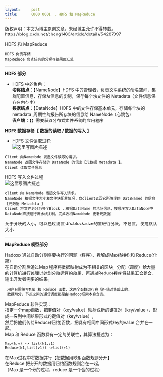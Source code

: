 ```yaml
---
layout:     post
title:      0000 0001  、HDFS 和 MapReduce
---
```

<div id="article_content" class="article_content clearfix csdn-tracking-statistics" data-pid="blog" data-mod="popu_307" data-dsm="post">
								<div class="article-copyright">
					版权声明：本文为博主原创文章，未经博主允许不得转载。					https://blog.csdn.net/cheng1483/article/details/54287097				</div>
								            <div id="content_views" class="markdown_views prism-atom-one-dark">
							<!-- flowchart 箭头图标 勿删 -->
							<svg xmlns="http://www.w3.org/2000/svg" style="display: none;"><path stroke-linecap="round" d="M5,0 0,2.5 5,5z" id="raphael-marker-block" style="-webkit-tap-highlight-color: rgba(0, 0, 0, 0);"></path></svg>
							<p>HDFS 和 MapReduce</p>



<pre class="prettyprint"><code class=" hljs ">HDFS 负责存储
MapReduce 负责任务的分解与结果的汇总</code></pre>

<hr>

<p><strong>HDFS 部分</strong></p>

<ul>
<li>HDFS 中的角色： <br>
<strong>名称结点</strong>：【NameNode】HDFS 中的管理者，负责文件系统的命名空间，集群配置信息，存储块信息的复制，保存每个块文件的 Metadata（文件信息保存在内存中） <br>
<strong>数据结点</strong>：【DataNode】HDFS 中的文件存储基本单元，存储每个块的metadata ,周期性的报告所存块的信息给 NameNode（心跳包） <br>
<strong>客户端</strong>：【】需要获取分布式文件系统的应用程序</li>
</ul>

<p><strong>HDFS 数据存储【 数据的读取 / 数据的写入 】</strong></p>

<ul>
<li>HDFS 文件读取过程: <br>
<img src="https://img-blog.csdn.net/20170109110550124?watermark/2/text/aHR0cDovL2Jsb2cuY3Nkbi5uZXQvY2hlbmcxNDgz/font/5a6L5L2T/fontsize/400/fill/I0JBQkFCMA==/dissolve/70/gravity/SouthEast" alt="这里写图片描述" title=""></li>
</ul>



<pre class="prettyprint"><code class=" hljs ">Client 向NameNode 发起文件读取的请求。
NameNode 返回文件存储的 DataNode 的信息【元数据 Metadata 】。
Client 读取文件信息</code></pre>

<p>HDFS 写入文件过程 <br>
<img src="https://img-blog.csdn.net/20170109110619500?watermark/2/text/aHR0cDovL2Jsb2cuY3Nkbi5uZXQvY2hlbmcxNDgz/font/5a6L5L2T/fontsize/400/fill/I0JBQkFCMA==/dissolve/70/gravity/SouthEast" alt="这里写图片描述" title=""></p>



<pre class="prettyprint"><code class=" hljs axapta"><span class="hljs-keyword">client</span> 向 NameNode 发起文件写入请求。
NameNode 根据文件大小和文件块配置情况，向<span class="hljs-keyword">client</span>返回它所管理的 DataNamed 的信息【元数据 Metadata 】
Client 将文件划分为多个Block ，根据DataName 的地址信息，按顺序写入DataNode中
DataNode直接进行流水线复制，完成收相NameNode 更新元数据</code></pre>

<p>关于分块的大小，可以通过设置 dfs.block.size的值进行分块，不设置，使用默认大小</p>

<hr>

<p><strong>MapReduce 模型部分</strong></p>

<p>Hadoop 通过自动分割将要执行的问题（程序）、拆解成Map(映射) 和 Reduce(化简) <br>
     在自动分割后通过Map 程序将数据映射成为不相关的区块，分配（调度）给大量的计算机进行处理以达到分散运算的效果，再通过Reduce程序将结果汇合整合，输出开发者需要的结果。</p>

<pre><code> 用户只需编写Map 和 Reduce 函数，这两个函数运行在 键-值对基础上的，
 数据切分，节点之间的通信调度都是由Hadoop框架本身负责。
</code></pre>

<p>MapReduce 软件实现： <br>
     指定一个map函数，把键值对（key/value）映射成新的键值对（key/value ），形成一系列中间结果形式的键值对（key/value）, <br>
     然后把他们传给Reduce(归约)函数，把具有相同中间形式key的value 合并在一起。 <br>
Map  和 Reduce 函数具有一定的关联性，其算法描述为：</p>



<pre class="prettyprint"><code class=" hljs coffeescript">Map<span class="hljs-function"><span class="hljs-params">(k,v)</span> -&gt;</span> list(k1,v1)
Reduce<span class="hljs-function"><span class="hljs-params">(k1,list(v1))</span> -&gt;</span>list(v1)</code></pre>

<p>在Map过程中将数据并行【把数据用映射函数规则分开】 <br>
在Reduce 把分开的数据用归约函数规则合在一起。 <br>
（Map 是一个分的过程，reduce 是一个合的过程）</p>            </div>
						<link href="https://csdnimg.cn/release/phoenix/mdeditor/markdown_views-9e5741c4b9.css" rel="stylesheet">
                </div>